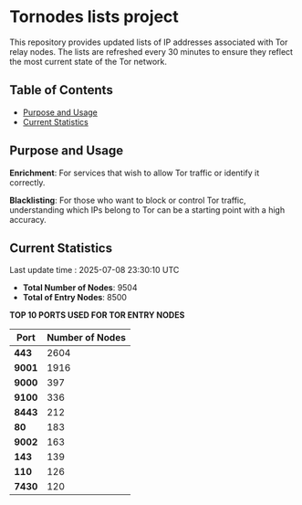 # Tornodes lists project

This repository provides updated lists of IP addresses associated with Tor relay nodes. The lists are refreshed every 30 minutes to ensure they reflect the most current state of the Tor network.

## Table of Contents

- [Purpose and Usage](#purpose-and-usage)
- [Current Statistics](#current-statistics)


## Purpose and Usage

**Enrichment**: For services that wish to allow Tor traffic or identify it correctly.

**Blacklisting**: For those who want to block or control Tor traffic, understanding which IPs belong to Tor can be a starting point with a high accuracy.

## Current Statistics

Last update time : 2025-07-08 23:30:10 UTC

- **Total Number of Nodes**: 9504
- **Total of Entry Nodes**: 8500

**TOP 10 PORTS USED FOR TOR ENTRY NODES**

| **Port** | **Number of Nodes** |
|------|-----------------|
| **443**   | 2604  |
| **9001**   | 1916  |
| **9000**   | 397  |
| **9100**   | 336  |
| **8443**   | 212  |
| **80**   | 183  |
| **9002**   | 163  |
| **143**   | 139  |
| **110**   | 126  |
| **7430**   | 120  |

